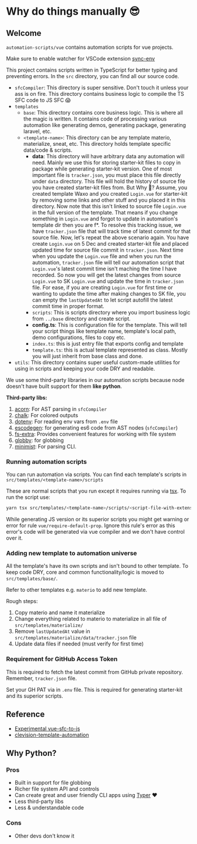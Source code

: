 # Why do things manually 😎

## Welcome

`automation-scripts/vue` contains automation scripts for vue projects.

Make sure to enable watcher for VSCode extension [sync-env](https://marketplace.visualstudio.com/items?itemName=dongido.sync-env)

This project contains scripts written in TypeScript for better typing and preventing errors. In the `src` directory, you can find all our source code.

- `sfcCompiler`: This directory is super sensitive. Don't touch it unless your ass is on fire. This directory contains business logic to compile the TS SFC code to JS SFC 😱
- `templates`
  - `base`: This directory contains core business logic. This is where all the magic is written. It contains code of processing various automation like generating demos, generating package, generating laravel, etc.
  - `<template-name>`: This directory can be any template materio, materialize, sneat, etc. This directory holds template specific data/code & scripts.
    - **data**: This directory will have arbitrary data any automation will need. Mainly we use this for storing starter-kit files to copy in package while generating starter-kit version. One of most important file is `tracker.json`, you must place this file directly under `data` directory. This file will hold the history of source file you have created starter-kit files from. But Why 🤔? Assume, you created template Waxo and you created `Login.vue` for starter-kit by removing some links and other stuff and you placed it in this directory. Now note that this isn't linked to source file `Login.vue` in the full version of the template. That means if you change something in `Login.vue` and forgot to update in automation's template dir then you are f*. To resolve this tracking issue, we have `tracker.json` file that will track time of latest commit for that source file. Now, let's repeat the above scenario again. You have create `Login.vue` on 5 Dec and created starter-kit file and placed updated time for source file commit in `tracker.json`. Next time when you update the `Login.vue` file and when you run the automation, `tracker.json` file will tell our automation script that `Login.vue`'s latest commit time isn't maching the time I have recorded. So now you will get the latest changes from source `Login.vue` to SK `Login.vue` and update the time in `tracker.json` file. For ease, if you are creating `Login.vue` for first time or wanting to update the time after making changes to SK file, you can empty the `lastUpdatedAt` to let script autofill the latest commit time in proper format.
    - `scripts`: This is scripts directory where you import business logic from `../base` directory and create script.
    - **config.ts**: This is configuration file for the template. This will tell your script things like template name, template's local path, demo configurations, files to copy etc.
    - `index.ts`: this is just entry file that exports config and template
    - `template.ts`: this is actual template represented as class. Mostly you will just inherit from base class and done.
- `utils`: This directory contains super useful custom-made utilities for using in scripts and keeping your code DRY and readable.

We use some third-party libraries in our automation scripts because node doesn't have built support for them **like python**.

**Third-party libs:**

1. [acorn](https://github.com/acornjs/acorn): For AST parsing in `sfcCompiler`
2. [chalk](https://github.com/chalk/chalk): For colored outputs
3. [dotenv](https://github.com/motdotla/dotenv): For reading env vars from `.env` file
4. [escodegen](https://github.com/estools/escodegen): for generating es6 code from AST nodes (`sfcCompiler`)
5. [fs-extra](https://github.com/jprichardson/node-fs-extra): Provides convenient features for working with file system
6. [globby](https://github.com/sindresorhus/globby): for globbing
7. [minimist](https://github.com/minimistjs/minimist): For parsing CLI.

### Running automation scripts

You can run automation via scripts. You can find each template's scripts in `src/templates/<template-name>/scripts`

These are normal scripts that you run except it requires running via [tsx](https://github.com/esbuild-kit/tsx). To run the script use:

```bash
yarn tsx src/templates/<template-name>/scripts/<script-file-with-extension> <params-if-any>
```

While generating JS version or its superior scripts you might get warning or error for rule `vue/require-default-prop`. Ignore this rule's error as this error's code will be generated via vue compiler and we don't have control over it.

### Adding new template to automation universe

All the template's have its own scripts and isn't bound to other template. To keep code DRY, core and common functionality/logic is moved to `src/templates/base/`.

Refer to other templates e.g. `materio` to add new template.

Rough steps:

1. Copy materio and name it materialize
2. Change everything related to materio to materialize in all file of `src/templates/materialize/`
3. Remove `lastUpdatedAt` value in `src/templates/materialize/data/tracker.json` file
4. Update data files if needed (must verify for first time)

### Requirement for GitHub Access Token

This is required to fetch the latest commit from GitHub private repository. Remember, `tracker.json` file.

Set your GH PAT via in `.env` file. This is required for generating starter-kit and its superior scripts.

## Reference

- [Experimental vue-sfc-to-js](https://github.com/jd-solanki/vue-sfc-to-js)
- [clevision-template-automation](https://github.com/jd-solanki/clevision-template-automation)

## Why Python?

### Pros

- Built in support for file globbing
- Richer file system API and controls
- Can create great and user friendly CLI apps using [Typer](https://typer.tiangolo.com/) ❤️
- Less third-party libs
- Less & understandable code

### Cons

- Other devs don't know it
